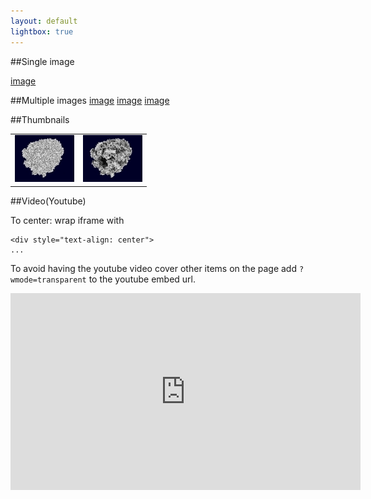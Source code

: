 ```yaml
---
layout: default
lightbox: true
---
```


##Single image


<a href="gallery/bones_ao.jpg" 
 rel="lightbox" 
 title="Synthetic bone model with ambient occlusion">image</a>


##Multiple images
<a href="gallery/chaperonine_no_ao.jpg"
 rel="lightbox[ao1]"
 title="Chaperonine molecule: no ambient occlusion">image</a>
<a href="gallery/chaperonine_ao.jpg"
 rel="lightbox[ao1]"
 title="Chaperonine molecule: ambient occlusion">image</a>
<a href="gallery/chaperonine_ao_phong.jpg"
 rel="lightbox[ao1]"
 title="Chaperonine molecule: ambient occlusion and phong shading">image</a>

##Thumbnails

<table style='border-collapse: collapse'>
<tr style='border-bottom: 0'>
<td style='border-bottom: 0'><a href="gallery/chaperonine_no_ao.jpg"
 rel="lightbox[ao2]"
 title="Chaperonine molecule: no ambient occlusion">
 <img src="gallery/thumbs/thumbs_chaperonine_no_ao.jpg"/>
</a></td>
<td>
<a href="gallery/chaperonine_ao.jpg"
 rel="lightbox[ao2]"
 title="Chaperonine molecule: ambient occlusion">
 <img src="gallery/thumbs/thumbs_chaperonine_ao.jpg"/>
</a>
</td>
</tr>
</table>

##Video(Youtube)

To center: wrap iframe with

```
<div style="text-align: center">
...
```

To avoid having the youtube video cover other items on the page add ```?wmode=transparent``` to the youtube embed url.



<div style="text-align: center">
<iframe width="560" height="315" style="margin: 0 auto" src="http://www.youtube.com/embed/p3mS-BkFxec?wmode=transparent" frameborder="0" allowtransparency="true" allowfullscreen="true"></iframe>
</div>

